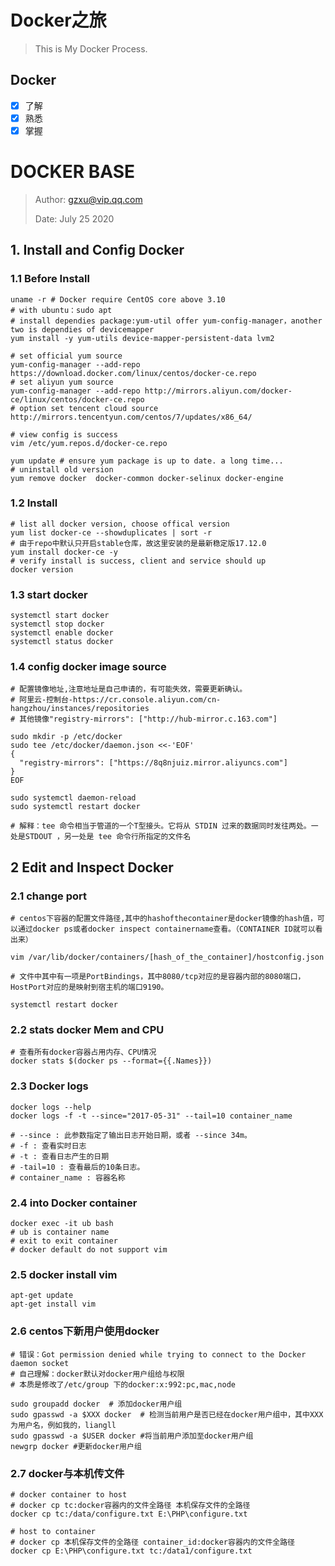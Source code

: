# Docker之旅

> This is My Docker Process.

## Docker

- [x] 了解
- [x] 熟悉
- [x] 掌握

# DOCKER BASE

> Author: gzxu@vip.qq.com
>
> Date: July 25 2020

## 1. Install and Config Docker

### 1.1 Before Install

```shell
uname -r # Docker require CentOS core above 3.10
# with ubuntu：sudo apt
# install dependies package:yum-util offer yum-config-manager，another two is dependies of devicemapper
yum install -y yum-utils device-mapper-persistent-data lvm2

# set official yum source
yum-config-manager --add-repo https://download.docker.com/linux/centos/docker-ce.repo 
# set aliyun yum source
yum-config-manager --add-repo http://mirrors.aliyun.com/docker-ce/linux/centos/docker-ce.repo 
# option set tencent cloud source
http://mirrors.tencentyun.com/centos/7/updates/x86_64/

# view config is success
vim /etc/yum.repos.d/docker-ce.repo

yum update # ensure yum package is up to date. a long time...
# uninstall old version
yum remove docker  docker-common docker-selinux docker-engine
```


### 1.2 Install

```shell
# list all docker version, choose offical version
yum list docker-ce --showduplicates | sort -r 
# 由于repo中默认只开启stable仓库，故这里安装的是最新稳定版17.12.0
yum install docker-ce -y 
# verify install is success, client and service should up
docker version
```


### 1.3 start docker

```shell
systemctl start docker 
systemctl stop docker
systemctl enable docker
systemctl status docker
```



### 1.4 config docker image source

```shell
# 配置镜像地址,注意地址是自己申请的，有可能失效，需要更新确认。
# 阿里云-控制台-https://cr.console.aliyun.com/cn-hangzhou/instances/repositories
# 其他镜像"registry-mirrors": ["http://hub-mirror.c.163.com"]

sudo mkdir -p /etc/docker
sudo tee /etc/docker/daemon.json <<-'EOF'
{
  "registry-mirrors": ["https://8q8njuiz.mirror.aliyuncs.com"]
}
EOF

sudo systemctl daemon-reload
sudo systemctl restart docker

# 解释：tee 命令相当于管道的一个T型接头。它将从 STDIN 过来的数据同时发往两处。一处是STDOUT ，另一处是 tee 命令行所指定的文件名
```

## 2 Edit and Inspect Docker

### 2.1 change port

```shell
# centos下容器的配置文件路径,其中的hashofthecontainer是docker镜像的hash值，可以通过docker ps或者docker inspect containername查看。（CONTAINER ID就可以看出来）

vim /var/lib/docker/containers/[hash_of_the_container]/hostconfig.json

# 文件中其中有一项是PortBindings，其中8080/tcp对应的是容器内部的8080端口，HostPort对应的是映射到宿主机的端口9190。

systemctl restart docker
```

### 2.2 stats docker Mem and CPU

```shell
# 查看所有docker容器占用内存、CPU情况
docker stats $(docker ps --format={{.Names}})
```

### 2.3 Docker logs

```shell
docker logs --help
docker logs -f -t --since="2017-05-31" --tail=10 container_name

# --since : 此参数指定了输出日志开始日期，或者 --since 34m。
# -f : 查看实时日志
# -t : 查看日志产生的日期
# -tail=10 : 查看最后的10条日志。
# container_name : 容器名称
```

### 2.4 into Docker container

```shell
docker exec -it ub bash
# ub is container name
# exit to exit container
# docker default do not support vim
```

### 2.5 docker install vim

```shell
apt-get update
apt-get install vim
```

### 2.6 centos下新用户使用docker

```shell
# 错误：Got permission denied while trying to connect to the Docker daemon socket
# 自己理解：docker默认对docker用户组给与权限
# 本质是修改了/etc/group 下的docker:x:992:pc,mac,node

sudo groupadd docker  # 添加docker用户组
sudo gpasswd -a $XXX docker  # 检测当前用户是否已经在docker用户组中，其中XXX为用户名，例如我的，liangll
sudo gpasswd -a $USER docker #将当前用户添加至docker用户组
newgrp docker #更新docker用户组
```

### 2.7 docker与本机传文件

```shell
# docker container to host
# docker cp tc:docker容器内的文件全路径 本机保存文件的全路径
docker cp tc:/data/configure.txt E:\PHP\configure.txt

# host to container
# docker cp 本机保存文件的全路径 container_id:docker容器内的文件全路径
docker cp E:\PHP\configure.txt tc:/data1/configure.txt
```